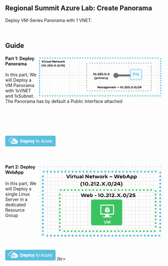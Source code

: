 ## Regional Summit Azure Lab: Create Panorama

Deploy VM-Series Panorama with 1 VNET.

</br>

##  Guide
#### <img align="right" width="400" src="https://github.com/PaloAltoNetworks/RegionalTrainings2021/blob/main/Images/panorama.png"> Part 1:  Deploy Panorama

In this part, We will Deploy a VM Panorama with 1xVNET and 1xSubnet. The Panorama has by default a Public Interface attached
</br>
</br>
</br>
</br>
</br>
</br>
</br>
[<img src="https://github.com/PaloAltoNetworks/RegionalTrainings2021/blob/main/Images/deploybutton.png"/>](https://portal.azure.com/#create/Microsoft.Template/uri/https%3A%2F%2Fraw.githubusercontent.com%2FPaloAltoNetworks%2FRegionalTrainings2021%2Fmain%2FAzure_Lab%2Fpanorama.json)
</br>
</br>
</br>
#### <img align="right" width="400" src="https://github.com/PaloAltoNetworks/RegionalTrainings2021/blob/main/Images/webapp.png"> Part 2:  Deploy WebApp

In this part, We will Deploy a single Linux Server in a dedicated Resource Group
</br>
</br>
</br>
</br>
</br>
</br>
</br>
[<img src="https://github.com/PaloAltoNetworks/RegionalTrainings2021/blob/main/Images/deploybutton.png"/>](https://portal.azure.com/#create/Microsoft.Template/uri/https%3A%2F%2Fraw.githubusercontent.com%2FPaloAltoNetworks%2FRegionalTrainings2021%2Fmain%2FAzure_Lab%2Fspokedeployment.json)
/br>
</br>
</br>
